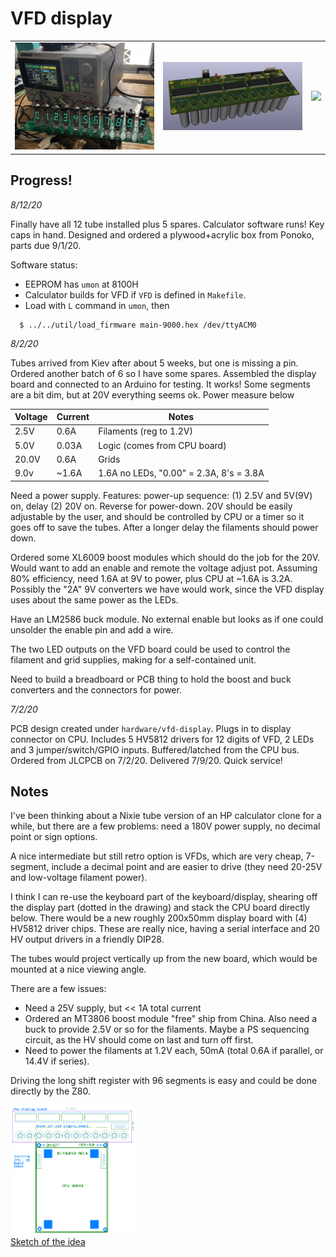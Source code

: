 # VFD display

<table>
  <tr><td><img src="https://github.com/eshazen/retro-25/blob/master/photos/display_11.jpg" width=300>
    <td><img src="https://github.com/eshazen/retro-25/blob/master/hardware/vfd-display/3D/render_board.png" width=300>
    <td><img src="https://github.com/eshazen/retro-25/blob/master/photos/vfd_bare_pcb.jpg" width=300>
</table>

## Progress!

_8/12/20_

Finally have all 12 tube installed plus 5 spares.  Calculator software runs!  Key caps in hand.  Designed and ordered a plywood+acrylic box from Ponoko, parts due 9/1/20.

Software status:

* EEPROM has ```umon``` at 8100H
* Calculator builds for VFD if ```VFD``` is defined in ```Makefile```.
* Load with ```L``` command in ```umon```, then 
```
  $ ../../util/load_firmware main-9000.hex /dev/ttyACM0
```

_8/2/20_

Tubes arrived from Kiev after about 5 weeks, but one is missing a pin.  Ordered another batch of 6 so I have some spares.  Assembled the display board and connected to an Arduino for testing.  It works!  Some segments are a bit dim, but at 20V everything seems ok. Power measure below

Voltage | Current | Notes
------- | ------- | -----
  2.5V  |   0.6A  | Filaments (reg to 1.2V)
  5.0V  |   0.03A | Logic (comes from CPU board)
 20.0V  |   0.6A  | Grids
  9.0v  |  ~1.6A  | 1.6A no LEDs, "0.00" = 2.3A, 8's = 3.8A
  
Need a power supply.  Features:  power-up sequence:  (1) 2.5V and 5V(9V) on, delay  (2) 20V on.  Reverse for power-down.  20V should be easily adjustable by the user, and should be controlled by CPU or a timer so it goes off to save the tubes.  After a longer delay the filaments should power down.

Ordered some XL6009 boost modules which should do the job for the 20V.  Would want to add an enable and remote the voltage adjust pot.  Assuming 80% efficiency, need 1.6A at 9V to power, plus CPU at ~1.6A is 3.2A.  Possibly the "2A" 9V converters we have would work, since the VFD display uses about the same power as the LEDs.

Have an LM2586 buck module.  No external enable but looks as if one could unsolder the enable pin and add a wire.

The two LED outputs on the VFD board could be used to control the filament and grid supplies, making for a self-contained unit.

Need to build a breadboard or PCB thing to hold the boost and buck converters and the connectors for power.

_7/2/20_

PCB design created under ```hardware/vfd-display```.  Plugs in to display connector on CPU.  Includes 5 HV5812 drivers for 12 digits of VFD, 2 LEDs and 3 jumper/switch/GPIO inputs.  Buffered/latched from the CPU bus.  Ordered from JLCPCB on 7/2/20.  Delivered 7/9/20.  Quick service!

## Notes

I've been thinking about a Nixie tube version of an HP calculator
clone for a while, but there are a few problems:  need a 180V power
supply, no decimal point or sign options.

A nice intermediate but still retro option is VFDs, which are very
cheap, 7-segment, include a decimal point and are easier to drive
(they need 20-25V and low-voltage filament power).

I think I can re-use the keyboard part of the keyboard/display,
shearing off the display part (dotted in the drawing) and stack the
CPU board directly below.  There would be a new roughly 200x50mm
display board with (4) HV5812 driver chips.  These are really nice,
having a serial interface and 20 HV output drivers in a friendly DIP28.

The tubes would project vertically up from the new board, which would
be mounted at a nice viewing angle.

There are a few issues:

* Need a 25V supply, but << 1A total current
 * Ordered an MT3806 boost module "free" ship from China.  Also need a buck to provide 2.5V or so for the filaments.  Maybe a PS sequencing circuit, as the HV should come on last and turn off first.
* Need to power the filaments at 1.2V each, 50mA (total 0.6A if parallel,
or 14.4V if series).

Driving the long shift register with 96 segments is easy and could be
done directly by the Z80.

<a href="https://github.com/eshazen/retro-25/blob/master/notes/VFD-Display/new-pcb-top-view.png">
  <img src="https://github.com/eshazen/retro-25/blob/master/notes/VFD-Display/new-pcb-top-view.png" width=200>
  <br>Sketch of the idea</a>
  
